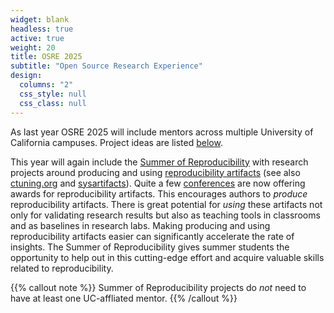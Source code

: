 ```yaml
---
widget: blank
headless: true
active: true
weight: 20
title: OSRE 2025
subtitle: "Open Source Research Experience"
design:
  columns: "2"
  css_style: null
  css_class: null
---
```


As last year OSRE 2025 will include mentors across multiple University of California campuses. Project ideas are listed [below](#projects).

This year will again include the [Summer of Reproducibility](/sor25) with research projects around producing and using [reproducibility artifacts](https://www.acm.org/publications/policies/artifact-review-and-badging-current) (see also [ctuning.org](https://ctuning.org/ae/) and [sysartifacts](https://sysartifacts.github.io)). Quite a few [conferences](https://docs.google.com/document/d/1--Q2D0YwgNxqUfQjJohni61d554r3HpPmnjUSaKRRKQ/edit?usp=sharing) are now offering awards for reproducibility artifacts. This encourages authors to *produce* reproducibility artifacts. There is great potential for *using* these artifacts not only for validating research results but also as teaching tools in classrooms and as baselines in research labs. Making producing and using reproducibility artifacts easier can significantly accelerate the rate of insights. The Summer of Reproducibility gives summer students the opportunity to help out in this cutting-edge effort and acquire valuable skills related to reproducibility. 

{{% callout note %}}
Summer of Reproducibility projects do *not* need to have at least one UC-affliated mentor.
{{% /callout %}}

<!-- Might want to include details about the selection process -->
